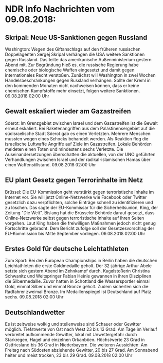 # NDR Info Nachrichten vom 09.08.2018:


## Skripal: Neue US-Sanktionen gegen Russland
Washington: Wegen des Giftanschlags auf den früheren russischen Doppelagenten Sergej Skripal verhängen die USA weitere Sanktionen gegen Russland. Das teilte das amerikanische Außenministerium gestern Abend mit. Zur Begründung hieß es, die russische Regierung habe chemische oder biologische Waffen eingesetzt und damit gegen internationales Recht verstoßen. Zunächst will Washington in zwei Wochen Handelsbeschränkungen gegen Russland verhängen. Sollte der Kreml in den kommenden Monaten nicht nachweisen können, dass er keine chemischen Kampfstoffe mehr einsetzt, folgen weitere Sanktionen. 09.08.2018 02:00 Uhr 

## Gewalt eskaliert wieder am Gazastreifen
Sderot: Im Grenzgebiet zwischen Israel und dem Gazastreifen ist die Gewalt erneut eskaliert. Bei Raketenangriffen aus dem Palästinensergebiet auf die südisraelische Stadt Sderot gab es einen Verletzten. Mehrere Menschen mussten wegen eines Schocks behandelt werden. Als Reaktion flog die israelische Luftwaffe Angriffe auf Ziele im Gazastreifen. Lokale Behörden meldeten einen Toten und mindestens sechs Verletzte. Die Auseinandersetzungen überschatten die aktuellen, von der UNO geführten Verhandlungen zwischen Israel und der radikal-islamischen Hamas über einen Waffenstillstand. 09.08.2018 02:00 Uhr 

## EU plant Gesetz gegen Terrorinhalte im Netz
Brüssel: Die EU-Kommission geht verstärkt gegen terroristische Inhalte im Internet vor. Sie will jetzt Online-Netzwerke wie Facebook oder Twitter gesetzlich dazu verpflichten, solche Einträge schnell zu identifizieren und zu löschen. Das sagte der EU-Kommissar für die Sicherheitsunion, King, der Zeitung "Die Welt". Bislang hat die Brüsseler Behörde darauf gesetzt, dass Online-Netzwerke selbst gegen terroristische Inhalte auf ihren Seiten vorgehen. Laut King haben die freiwilligen Maßnahmen jedoch nicht genug Fortschritte gebracht. Dem Bericht zufolge soll der Gesetzesvorschlag der EU-Kommission bis Mitte September vorliegen. 09.08.2018 02:00 Uhr 

## Erstes Gold für deutsche Leichtathleten
Zum Sport: Bei den European Championships in Berlin haben die deutschen Leichtathleten die erste Goldmedaille geholt. Der 32-jährige Arthur Abele setzte sich gestern Abend im Zehnkampf durch. Kugelstoßerin Christina Schwanitz und Weitspringer Fabian Heinle gewannen in ihren Disziplinen die Silbermedaille. Zuvor hatten in Schottland die Wassersportler einmal Gold, einmal Silber und einmal Bronze geholt. Zudem sicherten sich die Radfahrer zweimal Bronze. Im Medaillenspiegel ist Deutschland auf Platz sechs. 09.08.2018 02:00 Uhr 

## Deutschlandwetter
Es ist zeitweise wolkig und stellenweise sind Schauer oder Gewitter möglich. Tiefstwerte von Ost nach West 23 bis 13 Grad. Am Tage im Verlauf verbreitet aufkommende Gewitter, lokal mit Unwettergefahr durch Starkregen, Hagel und einzelnen Orkanböen. Höchstwerte 23 Grad in Ostfriesland bis 36 Grad in Niederbayern. Die weiteren Aussichten: Am Freitag nach Südosten abziehende Gewitter, 20 bis 27 Grad. Am Sonnabend heiter und meist trocken, 23 bis 29 Grad. 09.08.2018 02:00 Uhr 
